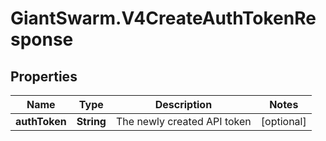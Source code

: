 # GiantSwarm.V4CreateAuthTokenResponse

## Properties

Name | Type | Description | Notes
------------ | ------------- | ------------- | -------------
**authToken** | **String** | The newly created API token | [optional] 


